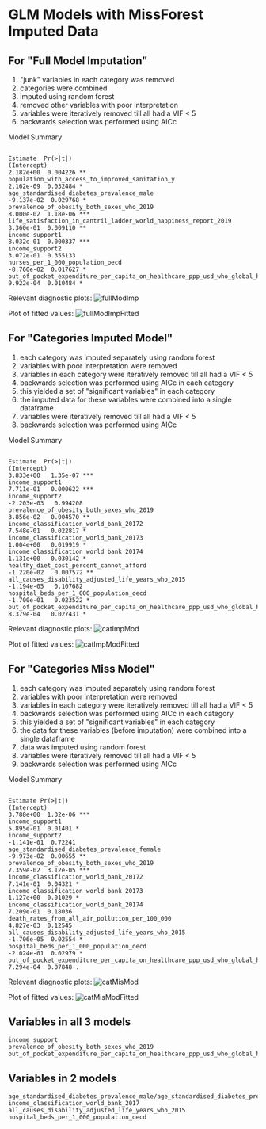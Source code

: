 
# GLM Models with MissForest Imputed Data
## For "Full Model Imputation"

1. "junk" variables in each category was removed
2. categories were combined
3. imputed using random forest
4. removed other variables with poor interpretation
4. variables were iteratively removed till all had a VIF < 5
5. backwards selection was performed using AICc

Model Summary
```
                                                                                           Estimate  Pr(>|t|)    
(Intercept)                                                                               2.182e+00  0.004226 ** 
population_with_access_to_improved_sanitation_y                                           2.162e-09  0.032484 *  
age_standardised_diabetes_prevalence_male                                                -9.137e-02  0.029768 *  
prevalence_of_obesity_both_sexes_who_2019                                                 8.000e-02  1.18e-06 ***
life_satisfaction_in_cantril_ladder_world_happiness_report_2019                           3.360e-01  0.009110 ** 
income_support1                                                                           8.032e-01  0.000337 ***
income_support2                                                                           3.072e-01  0.355133    
nurses_per_1_000_population_oecd                                                         -8.760e-02  0.017627 *  
out_of_pocket_expenditure_per_capita_on_healthcare_ppp_usd_who_global_health_expenditure  9.922e-04  0.010484 *  
```

Relevant diagnostic plots:
![fullModImp](fullModImp.png)

Plot of fitted values:
![fullModImpFitted](fullModImpFitted.png)

## For "Categories Imputed Model"
1. each category was imputed separately using random forest
2. variables with poor interpretation were removed
3. variables in each category were iteratively removed till all had a VIF < 5
4. backwards selection was performed using AICc in each category
5. this yielded a set of "significant variables" in each category
6. the imputed data for these variables were combined into a single dataframe
7. variables were iteratively removed till all had a VIF < 5
8. backwards selection was performed using AICc

Model Summary
```
                                                                                          Estimate  Pr(>|t|)    
(Intercept)                                                                               3.833e+00   1.35e-07 ***
income_support1                                                                           7.711e-01   0.000622 ***
income_support2                                                                          -2.203e-03   0.994208    
prevalence_of_obesity_both_sexes_who_2019                                                 3.856e-02   0.004570 ** 
income_classification_world_bank_20172                                                    7.548e-01   0.022817 *  
income_classification_world_bank_20173                                                    1.004e+00   0.019919 *  
income_classification_world_bank_20174                                                    1.131e+00   0.030142 *  
healthy_diet_cost_percent_cannot_afford                                                  -1.220e-02   0.007572 ** 
all_causes_disability_adjusted_life_years_who_2015                                       -1.194e-05   0.107682    
hospital_beds_per_1_000_population_oecd                                                  -1.700e-01   0.023522 *  
out_of_pocket_expenditure_per_capita_on_healthcare_ppp_usd_who_global_health_expenditure  8.379e-04   0.027431 *   
```

Relevant diagnostic plots:
![catImpMod](catImpMod.png)

Plot of fitted values:
![catImpModFitted](catImpModFitted.png)

## For "Categories Miss Model"
1. each category was imputed separately using random forest
2. variables with poor interpretation were removed
3. variables in each category were iteratively removed till all had a VIF < 5
4. backwards selection was performed using AICc in each category
5. this yielded a set of "significant variables" in each category
6. the data for these variables (before imputation) were combined into a single dataframe
7. data was imputed using random forest
8. variables were iteratively removed till all had a VIF < 5
9. backwards selection was performed using AICc

Model Summary
```
                                                                                            Estimate Pr(>|t|)    
(Intercept)                                                                               3.788e+00  1.32e-06 ***
income_support1                                                                           5.895e-01  0.01401 *  
income_support2                                                                          -1.141e-01  0.72241    
age_standardised_diabetes_prevalence_female                                              -9.973e-02  0.00655 ** 
prevalence_of_obesity_both_sexes_who_2019                                                 7.359e-02  3.12e-05 ***
income_classification_world_bank_20172                                                    7.141e-01  0.04321 *  
income_classification_world_bank_20173                                                    1.127e+00  0.01029 *  
income_classification_world_bank_20174                                                    7.209e-01  0.18036    
death_rates_from_all_air_pollution_per_100_000                                            4.827e-03  0.12545    
all_causes_disability_adjusted_life_years_who_2015                                       -1.706e-05  0.02554 *  
hospital_beds_per_1_000_population_oecd                                                  -2.024e-01  0.02979 *  
out_of_pocket_expenditure_per_capita_on_healthcare_ppp_usd_who_global_health_expenditure  7.294e-04  0.07848 .  
```

Relevant diagnostic plots:
![catMisMod](catMisMod.png)

Plot of fitted values:
![catMisModFitted](catMisModFitted.png)

## Variables in all 3 models
```
income_support
prevalence_of_obesity_both_sexes_who_2019
out_of_pocket_expenditure_per_capita_on_healthcare_ppp_usd_who_global_health_expenditure
```

## Variables in 2 models
```
age_standardised_diabetes_prevalence_male/age_standardised_diabetes_prevalence_female
income_classification_world_bank_2017
all_causes_disability_adjusted_life_years_who_2015
hospital_beds_per_1_000_population_oecd
```